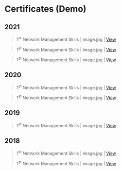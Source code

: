 # Certificates (Demo)

## 2021

> 1<sup>st</sup> Network Management Skills | image.jpg | [View]()

> 1<sup>st</sup> Network Management Skills | image.jpg | [View]()

> 1<sup>st</sup> Network Management Skills | image.jpg | [View]()

## 2020

> 1<sup>st</sup> Network Management Skills | image.jpg | [View]()

> 1<sup>st</sup> Network Management Skills | image.jpg | [View]()

## 2019

> 1<sup>st</sup> Network Management Skills | image.jpg | [View]()

## 2018

> 1<sup>st</sup> Network Management Skills | image.jpg | [View]()
> 
> 1<sup>st</sup> Network Management Skills | image.jpg | [View]()
